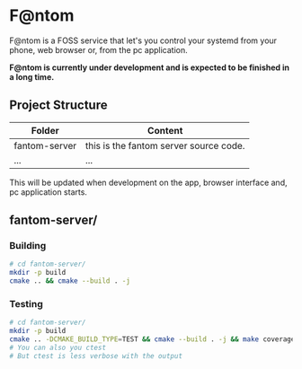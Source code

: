 # F@ntom
F@ntom is a FOSS service that let's you control your systemd from your phone, web
browser or, from the pc application.

**F@ntom is currently under development and is expected to be finished in a long
time.**

## Project Structure
| Folder | Content |
|---|---|
| fantom-server | this is the fantom server source code. |
| ... | ... |

This will be updated when development on the app, browser interface and, pc
application starts.

## fantom-server/
### Building
```bash
# cd fantom-server/
mkdir -p build
cmake .. && cmake --build . -j
```

### Testing
```bash
# cd fantom-server/
mkdir -p build
cmake .. -DCMAKE_BUILD_TYPE=TEST && cmake --build . -j && make coverage
# You can also you ctest
# But ctest is less verbose with the output
```

